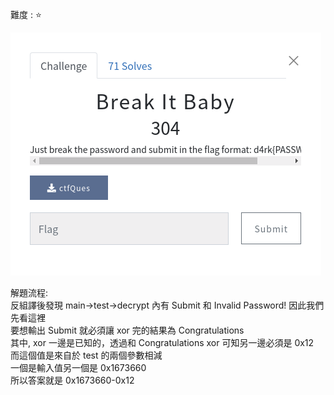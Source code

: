 難度 :  :star:
  
![question](https://github.com/dreamisadream/CTF/blob/master/CTF_CONTEST/2019/HackconCTF/reverse/Break%20It%20Baby/pic1.png)

解題流程:<br>
      反組譯後發現 main->test->decrypt 內有 Submit 和 Invalid Password! 因此我們先看這裡 <br>
      要想輸出 Submit 就必須讓 xor 完的結果為 Congratulations <br>
      其中, xor 一邊是已知的，透過和 Congratulations xor 可知另一邊必須是 0x12 <br>
      而這個值是來自於 test 的兩個參數相減 <br>
      一個是輸入值另一個是 0x1673660 <br>
      所以答案就是 0x1673660-0x12 <br>     
